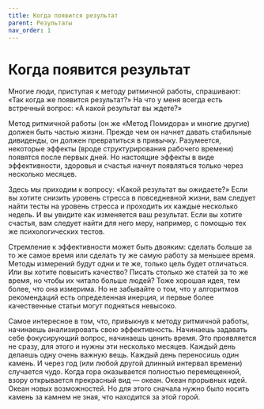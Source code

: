 ```yaml
---
title: Когда появится результат
parent: Результаты
nav_order: 1
---
```


# Когда появится результат

Многие люди, приступая к методу ритмичной работы, спрашивают: «Так
когда же появится результат?» На что у меня всегда есть встречный
вопрос: «А какой результат вы ждете?»

Метод ритмичной работы (он же «Метод Помидора» и многие другие) должен
быть частью жизни. Прежде чем он начнет давать стабильные дивиденды,
он должен превратиться в привычку. Разумеется, некоторые эффекты
(вроде структурирования рабочего времени) появятся после первых
дней. Но настоящие эффекты в виде эффективности, здоровья и счастья
начнут появляться только через несколько месяцев.

Здесь мы приходим к вопросу: «Какой результат вы ожидаете?» Если вы
хотите снизить уровень стресса в повседневной жизни, вам следует найти
тесты на уровень стресса и проходить их каждые несколько недель. И вы
увидите как изменяется ваш результат. Если вы хотите счастья, вам
следует найти для него меру, например, с помощью тех же
психологических тестов.

Стремление к эффективности может быть двояким: сделать больше за то же
самое время или сделать ту же самую работу за меньшее время. Методы
измерений будут одни и те же, только цель будет отличаться. Или вы
хотите повысить качество? Писать столько же статей за то же время, но
чтобы их читало больше людей? Тоже хорошая идея, тем более, что она
измерима. Но не забывайте о том, что у алгоритмов рекомендаций есть
определенная инерция, и первые более качественные статьи могут
подняться невысоко.

Самое интересное в том, что, привыкнув к методу ритмичной работы,
начинаешь анализировать свою эффективность. Начинаешь задавать себе
фокусирующий вопрос, начинаешь ценить время. Это проявляется не сразу,
для этого и нужны эти несколько месяцев. Каждый день делаешь одну
очень важную вещь. Каждый день переносишь один камень. И через год
(или любой другой длинный интервал времени) случается чудо. Когда гора
оказывается полностью перемещенной, взору открывается прекрасный вид —
океан. Океан прорывных идей. Океан новых возможностей. Но для этого
сначала нужно было носить камень за камнем не зная, что находится за
этой горой.
